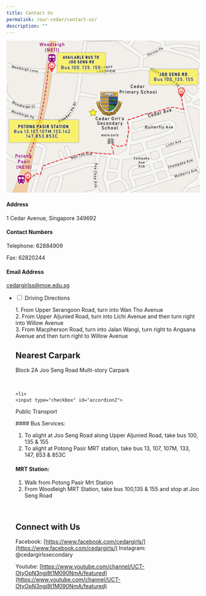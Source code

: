 ```yaml
---
title: Contact Us
permalink: /our-cedar/contact-us/
description: ""
---
```

![](/images/CGSS%20map.jpg)

[](mailto:cedargirlss@moe.edu.sg)

  

#### Address
1 Cedar Avenue, Singapore 349692

  

#### Contact Numbers
Telephone: 62884909

Fax: 62820244

  
#### Email Address
[cedargirlss@moe.edu.sg](mailto:cedargirlss@moe.edu.sg)

<ul class="jekyllcodex_accordion">

<li>

<input type="checkbox" id="accordion1">
<label for="accordion1">Driving Directions</label>
<div>
	<p>
  1.  From Upper Serangoon Road, turn into Wan Tho Avenue
		<br>
2.  From Upper Aljunied Road, turn into Lichi Avenue and then turn right into Willow Avenue
		<br>
3.  From Macpherson Road, turn into Jalan Wangi, turn right to Angsana Avenue and then turn right to Willow Avenue
		
<br>
	
Nearest Carpark
---------------
Block 2A Joo Seng Road Multi-story Carpark
</p>
</div>
</li>  


	<li>
	<input type="checkbox" id="accordion2">
<label for="accordion2">Public Transport</label>

<div>
<p>
#### Bus Services:

1.  To alight at Joo Seng Road along Upper Aljunied Road, take bus 100, 135 & 155
2.  To alight at Potong Pasir MRT station, take bus 13, 107, 107M, 133, 147, 853 & 853C

  
#### MRT Station:

1.  Walk from Potong Pasir Mrt Station
2.  From Woodleigh MRT Station, take bus 100,135 & 155 and stop at Joo Seng Road
</p>
</div>
</li>  

	
Connect with Us
---------------
Facebook: [https://www.facebook.com/cedargirls/](https://www.facebook.com/cedargirls/)
Instagram: @cedargirlssecondary

Youtube: [https://www.youtube.com/channel/UCT-OtyOpN3ngj8t1M090NmA/featured](https://www.youtube.com/channel/UCT-OtyOpN3ngj8t1M090NmA/featured)